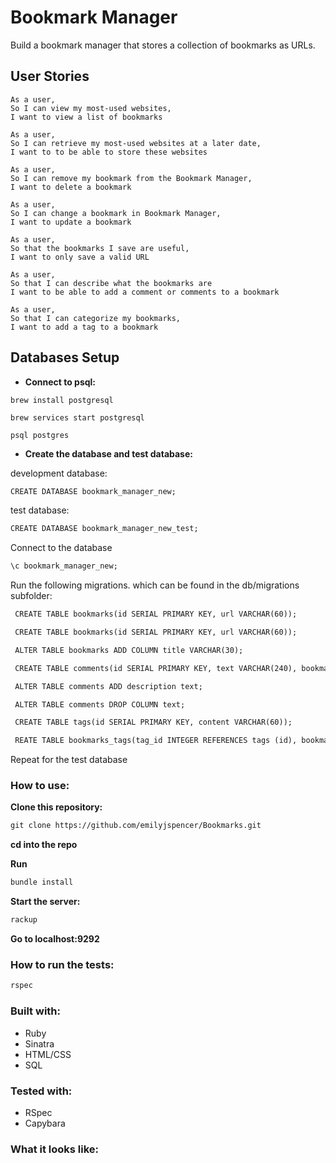 # Bookmark Manager


Build a bookmark manager that stores a collection of bookmarks as
URLs.


 
## User Stories

 ```
 As a user,
 So I can view my most-used websites,
 I want to view a list of bookmarks

 As a user,
 So I can retrieve my most-used websites at a later date,
 I want to to be able to store these websites 

 As a user,
 So I can remove my bookmark from the Bookmark Manager,
 I want to delete a bookmark

 As a user,
 So I can change a bookmark in Bookmark Manager,
 I want to update a bookmark

 As a user,
 So that the bookmarks I save are useful,
 I want to only save a valid URL

 As a user,
 So that I can describe what the bookmarks are
 I want to be able to add a comment or comments to a bookmark

 As a user,
 So that I can categorize my bookmarks,
 I want to add a tag to a bookmark
 ```
 



 ## Databases Setup

 * **Connect to psql:**

 ```
 brew install postgresql

 brew services start postgresql

 psql postgres
 ```

 * **Create the database and test database:**

development database:

```html
CREATE DATABASE bookmark_manager_new;
```

test database:

```html
CREATE DATABASE bookmark_manager_new_test;
```

Connect to the database

```html
\c bookmark_manager_new;
```

Run the following migrations. which can be found in the db/migrations subfolder: 

```html
 CREATE TABLE bookmarks(id SERIAL PRIMARY KEY, url VARCHAR(60));
```
```html
 CREATE TABLE bookmarks(id SERIAL PRIMARY KEY, url VARCHAR(60));
```
```html
 ALTER TABLE bookmarks ADD COLUMN title VARCHAR(30);
```
```html
 CREATE TABLE comments(id SERIAL PRIMARY KEY, text VARCHAR(240), bookmark_id INTEGER REFERENCES bookmarks (id));
```
```html
 ALTER TABLE comments ADD description text;
```
```html
 ALTER TABLE comments DROP COLUMN text;
```
```html
 CREATE TABLE tags(id SERIAL PRIMARY KEY, content VARCHAR(60));
```
```html
 REATE TABLE bookmarks_tags(tag_id INTEGER REFERENCES tags (id), bookmark_id INTEGER REFERENCES bookmarks (id));
``` 

Repeat for the test database

### How to use:

**Clone this repository:**

```html
git clone https://github.com/emilyjspencer/Bookmarks.git
```

**cd into the repo**

**Run**

```html
bundle install
```

**Start the server:**

```html
rackup
```

**Go to localhost:9292**

### How to run the tests:

```html
rspec
```

### Built with:

* Ruby
* Sinatra
* HTML/CSS
* SQL

### Tested with:

* RSpec
* Capybara

### What it looks like:


